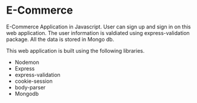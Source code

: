 # E-Commerce

E-Commerce Application in Javascript. User can sign up and sign in on this web application. The user information is valdiated using express-validation package. All the data is stored in Mongo db.

This web application is built using the following libraries.

  - Nodemon
  - Express
  - express-validation
  - cookie-session
  - body-parser
  - Mongodb

